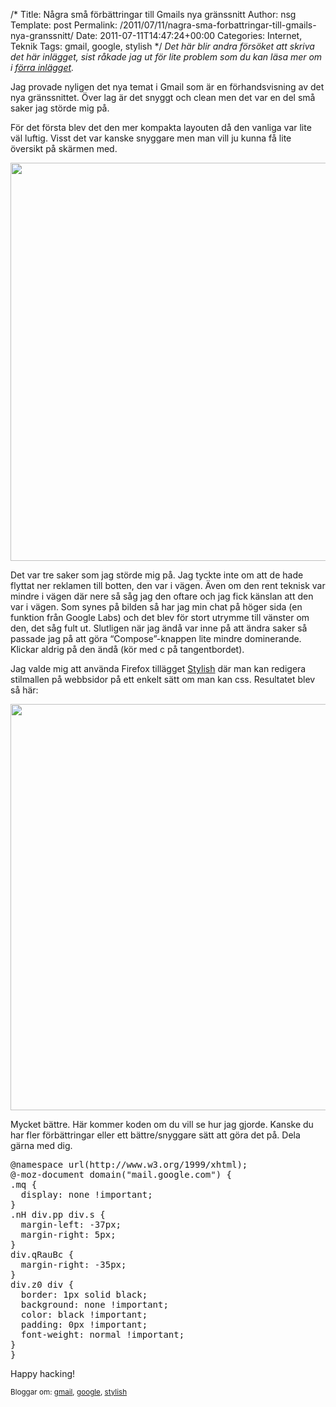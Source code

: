/*
 Title: Några små förbättringar till Gmails nya gränssnitt
 Author: nsg
 Template: post
 Permalink: /2011/07/11/nagra-sma-forbattringar-till-gmails-nya-granssnitt/
 Date: 2011-07-11T14:47:24+00:00
 Categories: Internet, Teknik
 Tags: gmail, google, stylish
*/
*Det här blir andra försöket att skriva det här inlägget, sist råkade jag ut för lite problem som du kan läsa mer om i [förra inlägget][1].*

Jag provade nyligen det nya temat i Gmail som är en förhandsvisning av det nya gränssnittet. Över lag är det snyggt och clean men det var en del små saker jag störde mig på.

För det första blev det den mer kompakta layouten då den vanliga var lite väl luftig. Visst det var kanske snyggare men man vill ju kunna få lite översikt på skärmen med.

[<img class="aligncenter size-large wp-image-1035" title="gmail-gp-stylish-before" src="http://cdn.junkpile.se/2011/07/gmail-gp-stylish-before1-1024x637.png" alt="" width="1024" height="637" />][2]

Det var tre saker som jag störde mig på. Jag tyckte inte om att de hade flyttat ner reklamen till botten, den var i vägen. Även om den rent teknisk var mindre i vägen där nere så såg jag den oftare och jag fick känslan att den var i vägen. Som synes på bilden så har jag min chat på höger sida (en funktion från Google Labs) och det blev för stort utrymme till vänster om den, det såg fult ut. Slutligen när jag ändå var inne på att ändra saker så passade jag på att göra &#8220;Compose&#8221;-knappen lite mindre dominerande. Klickar aldrig på den ändå (kör med c på tangentbordet).

Jag valde mig att använda Firefox tillägget [Stylish][3] där man kan redigera stilmallen på webbsidor på ett enkelt sätt om man kan css. Resultatet blev så här:

[<img class="aligncenter size-large wp-image-1034" title="gmail-gp-stylish-after" src="http://cdn.junkpile.se/2011/07/gmail-gp-stylish-after1-1024x650.png" alt="" width="1024" height="650" />][4]

Mycket bättre. Här kommer koden om du vill se hur jag gjorde. Kanske du har fler förbättringar eller ett bättre/snyggare sätt att göra det på. Dela gärna med dig.

<pre>@namespace url(http://www.w3.org/1999/xhtml);
@-moz-document domain("mail.google.com") {
.mq {
  display: none !important;
}
.nH div.pp div.s {
  margin-left: -37px;
  margin-right: 5px;
}
div.qRauBc {
  margin-right: -35px;
}
div.z0 div {
  border: 1px solid black;
  background: none !important;
  color: black !important;
  padding: 0px !important;
  font-weight: normal !important;
}
}</pre>

Happy hacking!

<small> <p class='technorati-tags'>
  Bloggar om: <a class='technorati-link' href='http://bloggar.se/om/gmail' rel='tag' target='_self'>gmail</a>, <a class='technorati-link' href='http://bloggar.se/om/google' rel='tag' target='_self'>google</a>, <a class='technorati-link' href='http://bloggar.se/om/stylish' rel='tag' target='_self'>stylish</a>
</p></small>

 [1]: http://nsg.cc/2011/07/10/det-ar-inte-alltid-bast-att-kora-paketen-fran-dist/
 [2]: http://cdn.junkpile.se/2011/07/gmail-gp-stylish-before1.png
 [3]: https://addons.mozilla.org/en-US/firefox/addon/stylish/
 [4]: http://cdn.junkpile.se/2011/07/gmail-gp-stylish-after1.png